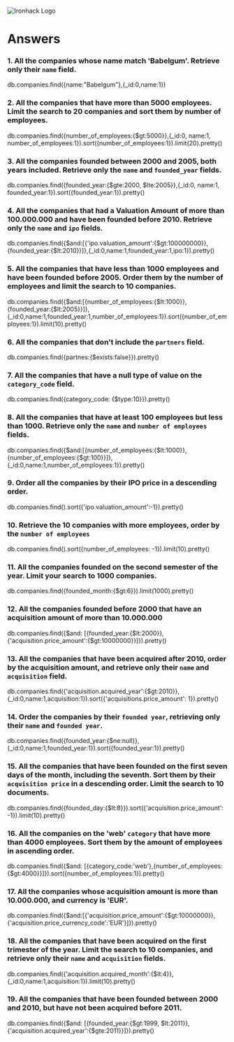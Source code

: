 ![Ironhack Logo](https://i.imgur.com/1QgrNNw.png)

# Answers

### 1. All the companies whose name match 'Babelgum'. Retrieve only their `name` field.

db.companies.find({name:"Babelgum"},{_id:0,name:1})

### 2. All the companies that have more than 5000 employees. Limit the search to 20 companies and sort them by **number of employees**.

db.companies.find({number_of_employees:{$gt:5000}},{_id:0, name:1, number_of_employees:1}).sort({number_of_employees:1}).limit(20).pretty()

### 3. All the companies founded between 2000 and 2005, both years included. Retrieve only the `name` and `founded_year` fields.

db.companies.find({founded_year:{$gte:2000, $lte:2005}},{_id:0, name:1, founded_year:1}).sort({founded_year:1}).pretty()

### 4. All the companies that had a Valuation Amount of more than 100.000.000 and have been founded before 2010. Retrieve only the `name` and `ipo` fields.

db.companies.find({$and:[{'ipo.valuation_amount':{$gt:100000000}},{founded_year:{$lt:2010}}]},{_id:0,name:1,founded_year:1,ipo:1}).pretty()

### 5. All the companies that have less than 1000 employees and have been founded before 2005. Order them by the number of employees and limit the search to 10 companies.

db.companies.find({$and:[{number_of_employees:{$lt:1000}},{founded_year:{$lt:2005}}]},{_id:0,name:1,founded_year:1,number_of_employees:1}).sort({number_of_employees:1}).limit(10).pretty()

### 6. All the companies that don't include the `partners` field.

db.companies.find({partnes:{$exists:false}}).pretty()

### 7. All the companies that have a null type of value on the `category_code` field.

 db.companies.find({category_code: {$type:10}}).pretty()

### 8. All the companies that have at least 100 employees but less than 1000. Retrieve only the `name` and `number of employees` fields.

db.companies.find({$and:[{number_of_employees:{$lt:1000}},{number_of_employees:{$gt:100}}]},{_id:0,name:1,number_of_employees:1}).pretty()

### 9. Order all the companies by their IPO price in a descending order.

<!-- ATTENTION!!!  Use limit() when you try it.

we used : db.companies.find().sort({'ipo.valuation_amount':-1}).limit(2).pretty()
-->

db.companies.find().sort({'ipo.valuation_amount':-1}).pretty()



### 10. Retrieve the 10 companies with more employees, order by the `number of employees`

db.companies.find().sort({number_of_employees: -1}).limit(10).pretty()

### 11. All the companies founded on the second semester of the year. Limit your search to 1000 companies.

db.companies.find({founded_month:{$gt:6}}).limit(1000).pretty()

### 12. All the companies founded before 2000 that have an acquisition amount of more than 10.000.000

db.companies.find({$and: [{founded_year:{$lt:2000}},{'acquisition.price_amount':{$gt:10000000}}]}).pretty()

### 13. All the companies that have been acquired after 2010, order by the acquisition amount, and retrieve only their `name` and `acquisition` field.

db.companies.find({'acquisition.acquired_year':{$gt:2010}},{_id:0,name:1,acquisition:1}).sort({'acquisitions.price_amount': 1}).pretty()

### 14. Order the companies by their `founded year`, retrieving only their `name` and `founded year`.

<!-- ATTENTION!!!  Use limit() when you try it.

we used : db.companies.find({founded_year:{$ne:null}},{_id:0,name:1,founded_year:1}).sort({founded_year:1}).limit(20).pretty() -->


db.companies.find({founded_year:{$ne:null}},{_id:0,name:1,founded_year:1}).sort({founded_year:1}).pretty()

### 15. All the companies that have been founded on the first seven days of the month, including the seventh. Sort them by their `acquisition price` in a descending order. Limit the search to 10 documents.

<!-- Your Code Goes Here -->

db.companies.find({founded_day:{$lt:8}}).sort({'acquisition.price_amount': -1}).limit(10).pretty()



### 16. All the companies on the 'web' `category` that have more than 4000 employees. Sort them by the amount of employees in ascending order.

db.companies.find({$and: [{category_code:'web'},{number_of_employees: {$gt:4000}}]}).sort({number_of_employees:1}).pretty()

### 17. All the companies whose acquisition amount is more than 10.000.000, and currency is 'EUR'.

db.companies.find({$and:[{'acquisition.price_amount':{$gt:10000000}},{'acquisition.price_currency_code':'EUR'}]}).pretty()

### 18. All the companies that have been acquired on the first trimester of the year. Limit the search to 10 companies, and retrieve only their `name` and `acquisition` fields.

db.companies.find({'acquisition.acquired_month':{$lt:4}},{_id:0,name:1,acquisition:1}).limit(10).pretty()

### 19. All the companies that have been founded between 2000 and 2010, but have not been acquired before 2011.

db.companies.find({$and: [{founded_year:{$gt:1999, $lt:2011}},{'acquisition.acquired_year':{$gte:2011}}]}).pretty()

